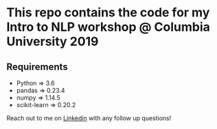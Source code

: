 # This repo contains the code for my Intro to NLP workshop @ Columbia University 2019

## Requirements

- Python => 3.6
- pandas => 0.23.4
- numpy => 1.14.5
- scikit-learn => 0.20.2

Reach out to me on [Linkedin](https://www.linkedin.com/in/dev-sharma1/) with any follow up questions!